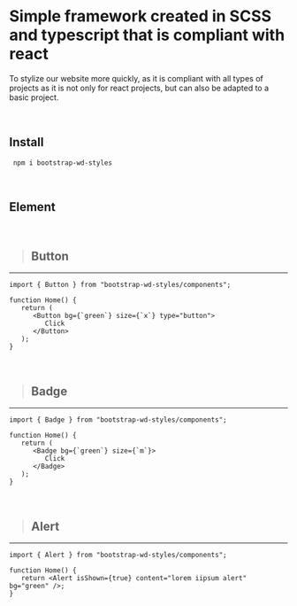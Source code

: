 # Simple framework created in SCSS and typescript that is compliant with react

To stylize our website more quickly, as it is compliant with all types of projects as it is not only for react projects, but can also be adapted to a basic project.

&nbsp;

## Install

```
 npm i bootstrap-wd-styles
```

&nbsp;

## Element

&nbsp;

> ## Button

---

<!-- &nbsp; -->

```tsx
import { Button } from "bootstrap-wd-styles/components";

function Home() {
   return (
      <Button bg={`green`} size={`x`} type="button">
         Click
      </Button>
   );
}
```

&nbsp;

> ## Badge

---

<!-- &nbsp; -->

```tsx
import { Badge } from "bootstrap-wd-styles/components";

function Home() {
   return (
      <Badge bg={`green`} size={`m`}>
         Click
      </Badge>
   );
}
```

&nbsp;

> ## Alert

---

<!-- &nbsp; -->

```tsx
import { Alert } from "bootstrap-wd-styles/components";

function Home() {
   return <Alert isShown={true} content="lorem iipsum alert" bg="green" />;
}
```
